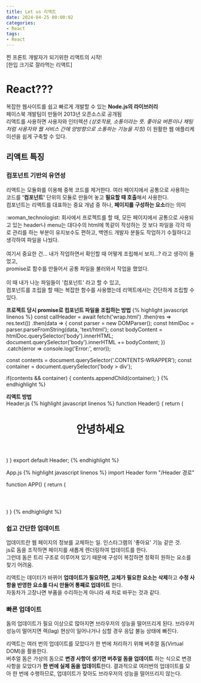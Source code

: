 ```yaml
---
title: Let us 리액트
date: 2024-04-25 00:00:02
categories:
- React
tags:
- React
---
```


찐 프론트 개발자가 되기위한 리액트의 시작!<br />
[한입 크기로 잘라먹는 리액트]

# React???
복잡한 웹사이트를 쉽고 빠르게 개발할 수 있는 **Node.js의 라이브러리**<br />
페이스북 개발팀이 만들어 2013년 오픈소스로 공개됨<br />
리액트를 사용하면 사용자와 인터렉션 *(상호작용, 소통이라는 뜻. 좋아요 버튼이나 채팅처럼 사용자와 웹 서비스 간에*
*양방향으로 소통하는 기능을 지칭)* 이 원활한 웹 애플리케이션을 쉽게 구축할 수 있다.

## 리액트 특징

### 컴포넌트 기반의 유연성
리액트는 모듈화를 이용해 중복 코드를 제거한다. 여러 페이지에서 공통으로 사용하는 코드를 **'컴포넌트'** 단위의
모듈로 만들어 놓고 **필요할 때 호출**해서 사용한다.<br />
컴포넌트는 리액트를 대표하는 중요 개념 중 하나, **페이지를 구성하는 요소**라는 의미
<div class="callout">
    <span>:woman_technologist:</span>
    회사에서 프로젝트를 할 때, 모든 페이지에서 공통으로 사용되고 있는 header나 menu는 대다수의 html에
    똑같이 작성하는 것 보다 파일을 각각 따로 관리를 하는 부분이 유지보수도 편하고, 백엔드 개발자 분들도
    작업하기 수월하다고 생각하여 파일을 나눴다.<br />
    <br />
    여기서 중요한 건... 내가 작업하면서 확인할 때 어떻게 조립해서 보지...? 라고 생각이 들었고, <br />
    promise로 함수를 만들어서 공통 파일을 불러와서 작업을 했었다.<br />
    <br />
    이 때 내가 나눈 파일들이 '컴포넌트' 라고 할 수 있고,<br />
    컴포넌트를 조립을 할 때는 복잡한 함수를 사용했는데 리액트에서는 간단하게 조립할 수 있다.
</div>

**프로젝트 당시 promise로 컴포넌트 파일을 조립하는 방법**
{% highlight javascript linenos %}
const callHeader = await fetch('wrap.html')
    .then(res => res.text())
    .then(data => {
        const parser = new DOMParser();
        const htmlDoc = parser.parseFromString(data, 'text/html');
        const bodyContent = htmlDoc.querySelector('body').innerHTML;
        document.querySelector('body').innerHTML += bodyContent;
    })
    .catch(error => console.log('Error:', error));

const contents = document.querySelector('.CONTENTS-WRAPPER');
const container = document.querySelector('body > div');

if(contents && container) {
    contents.appendChild(container);
}
{% endhighlight %}

**리액트 방법**<br />
Header.js
{% highlight javascript linenos %}
function Header() {
    return (
        <header>
            <h1>안녕하세요</h1>
        </header>
    )
}
export default Header;
{% endhighlight %}

App.js
{% highlight javascript linenos %}
import Header form "/Header 경로"

function APP() {
    return (
        <div className="App">
            <Header />
        </div>
    )
}
{% endhighlight %}

### 쉽고 간단한 업데이트
업데이트란 웹 페이지의 정보를 교체하는 일. 인스타그램의 '좋아요' 기능 같은 것.<br />
js로 돔을 조작하면 페이지를 새롭게 렌더링하여 업데이트를 한다.<br />
그런데 돔은 트리 구조로 이루어져 있기 때문에 구성이 복잡하면 정확히 원하는 요소를 찾기 어려움.

리액트는 데이터가 바뀌어 **업데이트가 필요하면, 교체가 필요한 요소는 삭제**하고
**수정 사항을 반영한 요소를 다시 만들어 통째로 업데이트** 한다.<br />
자동차가 고장나면 부품을 수리하는게 아니라 새 차로 바꾸는 것과 같다.

### 빠른 업데이트
돔의 업데이트가 필요 이상으로 많아지면 브라우저의 성능을 떨어뜨리게 된다.
브라우저 성능이 떨어지면 렉(lag) 현상이 일어나거나 심할 경우 응답 불능 상태에 빠진다.<br />

리액트는 여러 번의 업데이트를 모았다가 한 번에 처리하기 위해 버추얼 돔(Virtual DOM)을 활용한다.<br />
버추얼 돔은 가상의 돔으로 **변경 사항이 생기면 버추얼 돔을 업데이트** 하는 식으로 변경 사항을 모았다가
**한 번에 실제 돔을 업데이트**한다.
결과적으로 여러번의 업데이트를 모아 한 번에 수행하므로, 업데이트가 잦아도 브라우저의 성능을 떨어뜨리지 않는다.

